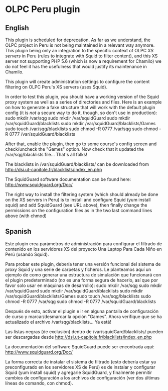 OLPC Peru plugin
===

## English

This plugin is scheduled for deprecation. As far as we understand, the OLPC project in Peru is not being maintained in a relevant way anymore.
This plugin being only an integration to the specific context of OLPC *XS servers* in Peru (rules to integrate with Squid to filter content), and this XS server not supporting PHP 5.6 (which is now a requirement for Chamilo) we do not feel it has the usefulness that would justify its maintenance in Chamilo.

This plugin will create administration settings to configure the content 
filtering on OLPC Peru's XS servers (uses Squid).

In order to test this plugin, you should have a working version of the Squid
proxy system as well as a series of directories and files. Here is an example
on how to generate a fake structure that will work with the default plugin
config (it is *not* a secure way to do it, though, so don't use in production):
sudo mkdir /var/sqg
sudo mkdir /var/squidGuard
sudo mkdir /var/squidGuard/blacklists
sudo mkdir /var/squidGuard/blacklists/Games
sudo touch /var/sqg/blacklists
sudo chmod -R 0777 /var/sqg
sudo chmod -R 0777 /var/squidGuard/blacklists

After that, enable the plugin, then go to some course's config screen and
check/uncheck the "Games" option. Now check that it updated the 
/var/sqg/blacklists file... That's all folks!

The blacklists in /var/squidGuard/blacklists/ can be downloaded from 
http://dsi.ut-capitole.fr/blacklists/index_en.php

The SquidGuard software documentation can be found here: 
http://www.squidguard.org/Doc/

The right way to install the filtering system (which should already be done
on the XS servers in Peru) is to install and configure Squid (yum install
squid) and add SquidGuard (see URL above), then finally change the permissions
on the configuration files as in the two last command lines above (with chmod)

## Spanish

Este plugin crea parámetros de administración para configurar el filtrado de 
contenido en los servidores XS del proyecto Una Laptop Para Cada Niño en 
Perú (usando Squid).

Para probar este plugin, debería tener una versión funcional del sistema de
proxy Squid y una serie de carpetas y ficheros. Le planteamos aquí un ejemplo
de como generar una estructura de simulación que funcionará con el plugin
predeterminado (*no* es una forma segura de hacerlo, así que por favor solo
usar en máquinas de desarrollo):
sudo mkdir /var/sqg
sudo mkdir /var/squidGuard
sudo mkdir /var/squidGuard/blacklists
sudo mkdir /var/squidGuard/blacklists/Games
sudo touch /var/sqg/blacklists
sudo chmod -R 0777 /var/sqg
sudo chmod -R 0777 /var/squidGuard/blacklists

Después de esto, activar el plugin e ir en alguna pantalla de configuración
de curso y marcar/desmarcar la opción "Games". Ahora verifique que se ha 
actualizado el archivo /var/sqg/blacklists... Ya está!

Las listas negras (de exclusión) dentro de /var/squidGard/blacklists/ pueden
ser descargadas desde http://dsi.ut-capitole.fr/blacklists/index_en.php

La documentación del software SquidGuard puede ser encontrada aquí:
http://www.squidguard.org/Doc/

La forma correcta de instalar el sistema de filtrado (esto debería estar ya
preconfigurado en los servidores XS de Perú) es de instalar y configurar
Squid (yum install squid) y agregarle SquidGuard, y finalmente permitir
cambios de configuración a los archivos de configuración (ver dos últimas 
líneas de comando, con chmod).
